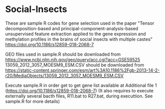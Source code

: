 # Social-Insects
These are sample R codes for gene selection used in the paper "Tensor decomposition-based and principal-component-analysis-based unsupervised feature extraction applied to the gene expression and methylation profiles in the brains of social insects with multiple castes" https://doi.org/10.1186/s12859-018-2068-7

GEO files used in sample.R should be downloaded from https://www.ncbi.nlm.nih.gov/geo/query/acc.cgi?acc=GSE59525
13059_2012_3057_MOESM9_ESM.CSV should be downloaded from https://static-content.springer.com/esm/art%3A10.1186%2Fgb-2013-14-2-r20/MediaObjects/13059_2012_3057_MOESM9_ESM.CSV

Execute sample.R in order get to get gene list available at Additional file 1 (https://doi.org/10.1186/s12859-018-2068-7)
(It also requires to execute externally several bacth files, R11.bat to R27.bat, during executtion. See sample.R for more details)
